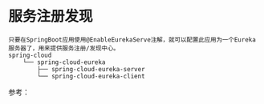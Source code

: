 # 服务注册发现
    只要在SpringBoot应用使用@EnableEurekaServe注解，就可以配置此应用为一个Eureka服务器了，用来提供服务注册/发现中心。
    spring-cloud
        └── spring-cloud-eureka
            ├── spring-cloud-eureka-server
            └── spring-cloud-eureka-client

参考：
